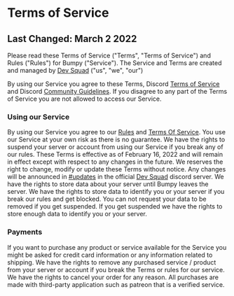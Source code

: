 # Terms of Service
## Last Changed: March 2 2022

Please read these Terms of Service ("Terms", "Terms of Service") and Rules ("Rules") for Bumpy ("Service"). The Service and Terms are created and managed by [Dev Squad](https://discord.gg/KcH28tRtBu) ("us", "we", "our")

By using our Service you agree to these Terms, Discord [Terms of Service](https://discord.com/terms) and Discord [Community Guidelines](https://discord.com/guidelines). If you disagree to any part of the Terms of Service you are not allowed to access our Service.

### Using our Service
By using our Service you agree to our [Rules](https://github.com/thekevie/bumpy/blob/main/RULES.md) and [Terms Of Service](https://github.com/thekevie/bumpy/blob/main/TERMS.md). You use our Service at your own risk as there is no guarantee. We have the rights to suspend your server or account from using our Service if you break any of our rules. These Terms is effective as of February 16, 2022 and will remain in effect except with respect to any changes in the future. We reserves the right to change, modify or update these Terms without notice. Any changes will be announced in [#updates](https://discord.com/channels/832743824181952534/936265981255356436) in the official [Dev Squad](https://discord.gg/KcH28tRtBu) discord server. We have the rights to store data about your server until Bumpy leaves the server. We have the rights to store data to identify you or your server if you break our rules and get blocked. You can not request your data to be removed if you get suspended. If you get suspended we have the rights to store enough data to identify you or your server.

### Payments
If you want to purchase any product or service available for the Service you might be asked for credit card information or any information related to shipping. We have the rights to remove any purchased service / product from your server or account if you break the Terms or rules for our service. We have the rights to cancel your order for any reason. All purchases are made with third-party application such as patreon that is a verified service.
